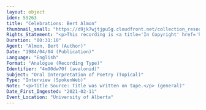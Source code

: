 ```yaml
---
layout: object
iden: 59263
title: "Celebrations: Bert Almon"
thumbnail_small: "https://d9jk7wjtjpu5g.cloudfront.net/collection_resource_files/thumbnails/000/134/076/small/audio-default.png?1640841832"
Rights_Statement: "<p>This recording is <a title='In Copyright' href='https://rightsstatements.org/page/InC/1.0/?language=en'>In Copyright</a> and is made available for non-commercial research and educational purposes, with permission from the rights holder(s). The University of Alberta wishes to hear from any copyright owner, or their representative, who believes that this recording has been used without authorization. Please contact <a title='erahelp@ualberta.ca' href='mailto:erahelp@ualberta.ca'>erahelp@ualberta.ca</a>. You may display/perform this material for non-commercial research or teaching purposes. For all other reproduction, performance or distribution uses, please contact the copyright holders</p>"
Duration: "00:31:10"
Agent: "Almon, Bert (Author)"
Date: "1984/04/04 (Publication)"
Language: "English"
Format: "Analogue (Recording Type)"
Identifier: "4m90dw70f (avalonid)"
Subject: "Oral Interpretation of Poetry (Topical)"
Type: "Interview (SpokenWeb)"
Note: "<p>Title Source: Title was written on tape.</p> (general)"
Date_First_Ingested: "2021-02-11"
Event_Location: "University of Alberta"
---
```


